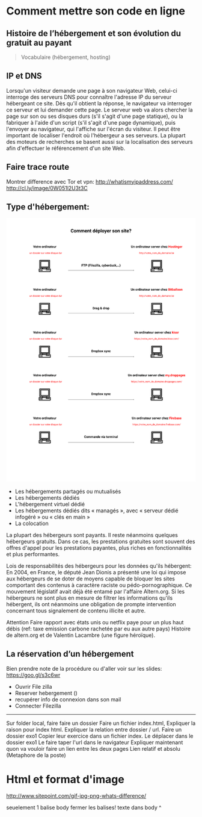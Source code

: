 # Comment mettre son code en ligne

<!-- toc -->

## Histoire de l’hébergement et son évolution du gratuit au payant

> Vocabulaire (hébergement, hosting)

## IP et DNS

Lorsqu'un visiteur demande une page à son navigateur Web, celui-ci interroge des serveurs DNS pour connaître l'adresse IP du serveur hébergeant ce site. Dès qu'il obtient la réponse, le navigateur va interroger ce serveur et lui demander cette page. Le serveur web va alors chercher la page sur son ou ses disques durs (s'il s'agit d'une page statique), ou la fabriquer à l'aide d'un script (s'il s'agit d'une page dynamique), puis l'envoyer au navigateur, qui l'affiche sur l'écran du visiteur.
Il peut être important de localiser l'endroit où l'hébergeur a ses serveurs. La plupart des moteurs de recherches se basent aussi sur la localisation des serveurs afin d'effectuer le référencement d'un site Web.

## Faire trace route

Montrer difference avec Tor et vpn:
http://whatismyipaddress.com/
http://cl.ly/image/0W051l2U3t3C

## Type d'hébergement:

![enter image description here](assets/images/deploy_strategies.jpg)

* Les hébergements partagés ou mutualisés
* Les hébergements dédiés
* L'hébergement virtuel dédié
* Les hébergements dédiés dits « managés », avec « serveur dédié infogéré » ou « clés en main »
* La colocation

La plupart des hébergeurs sont payants.
Il reste néanmoins quelques hébergeurs gratuits. Dans ce cas, les prestations gratuites sont souvent des offres d'appel pour les prestations payantes, plus riches en fonctionnalités et plus performantes.

Lois de responsabilités des hébergeurs pour les données qu'ils hébergent:
En 2004, en France, le député Jean Dionis a présenté une loi qui impose aux hébergeurs de se doter de moyens capable de bloquer les sites comportant des contenus à caractère raciste ou pédo-pornographique. Ce mouvement législatif avait déjà été entamé par l'affaire Altern.org. Si les hébergeurs ne sont plus en mesure de filtrer les informations qu'ils hébergent, ils ont néanmoins une obligation de prompte intervention concernant tous signalement de contenu illicite et autre.

Attention Faire rapport avec états unis ou netflix paye pour un plus haut débis (ref: taxe emission carbone rachetée par eu aux autre pays)
Histoire de altern.org et de Valentin Lacambre (une figure héroïque).

## La réservation d’un hébergement

Bien prendre note de la procédure ou d'aller voir sur les slides: https://goo.gl/s3c6wr

* Ouvrir File zilla
* Reserver hebergement ()
* recupérer info de connexion dans son mail
* Connecter Filezilla

---

Sur folder local, faire faire un dossier
Faire un fichier index.html,
Expliquer la raison pour index html.
Expliquer la relation entre dossier / url.
Faire un dossier exo1
Copier leur exercice dans un fichier index. Le déplacer dans le dossier exo1
Le faire taper l'url dans le navigateur
Expliquer maintenant quon va vouloir faire un lien entre les deux pages
Lien relatif et absolu (Metaphore de la poste)

# Html et format d'image

http://www.sitepoint.com/gif-jpg-png-whats-difference/

seuelement 1 balise body
fermer les balises!
texte dans body
^

